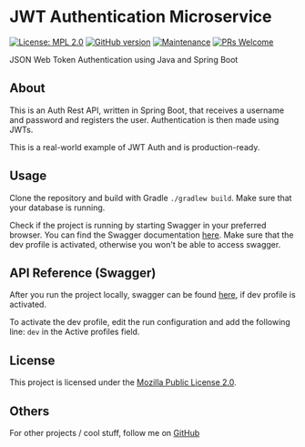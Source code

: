 # JWT Authentication Microservice
[![License: MPL 2.0](https://img.shields.io/badge/License-MPL_2.0-brightgreen.svg)](https://opensource.org/licenses/MPL-2.0)
[![GitHub version](https://badge.fury.io/gh/rusudinu%2Fjwt-auth.svg)](https://badge.fury.io/gh/rusudinu%2Fjwt-auth)
[![Maintenance](https://img.shields.io/badge/Maintained%3F-yes-green.svg)](https://github.com/rusudinu/jwt-auth/graphs/commit-activity)
[![PRs Welcome](https://img.shields.io/badge/PRs-welcome-brightgreen.svg?style=flat-square)](http://makeapullrequest.com)

JSON Web Token Authentication using Java and Spring Boot


## About
This is an Auth Rest API, written in Spring Boot, that receives a username and password and registers the user. Authentication is then made using JWTs.

This is a real-world example of JWT Auth and is production-ready.

## Usage
Clone the repository and build with Gradle `./gradlew build`. Make sure that your database is running.

Check if the project is running by starting Swagger in your preferred browser. You can find the Swagger documentation [here](http://localhost:8095/swagger-ui/index.html?configUrl=/v3/api-docs/swagger-config#/). Make sure that the dev profile is activated, otherwise you won't be able to access swagger.


## API Reference (Swagger)
After you run the project locally, swagger can be found [here](http://localhost:8095/swagger-ui/index.html?configUrl=/v3/api-docs/swagger-config#/), if dev profile is activated.

To activate the dev profile, edit the run configuration and add the following line:
`dev` in the Active profiles field.

## License
This project is licensed under the [Mozilla Public License 2.0](https://www.mozilla.org/en-US/MPL/2.0/).

## Others
For other projects / cool stuff, follow me on
[GitHub](https://github.com/rusudinu)